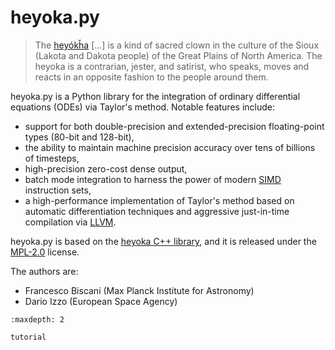 # heyoka.py

> The [heyókȟa](https://en.wikipedia.org/wiki/Heyoka) \[\...\] is a kind
> of sacred clown in the culture of the Sioux (Lakota and Dakota people)
> of the Great Plains of North America. The heyoka is a contrarian,
> jester, and satirist, who speaks, moves and reacts in an opposite
> fashion to the people around them.

heyoka.py is a Python library for the integration of ordinary differential
equations (ODEs) via Taylor's method. Notable features include:

- support for both double-precision and extended-precision
  floating-point types (80-bit and 128-bit),
- the ability to maintain machine precision accuracy over tens of
  billions of timesteps,
- high-precision zero-cost dense output,
- batch mode integration to harness the power of modern
  [SIMD](https://en.wikipedia.org/wiki/SIMD) instruction sets,
- a high-performance implementation of Taylor's method based on
  automatic differentiation techniques and aggressive just-in-time
  compilation via [LLVM](https://llvm.org/).

heyoka.py is based on the [heyoka C++ library](https://github.com/bluescarni/heyoka),
and it is released under the [MPL-2.0](https://www.mozilla.org/en-US/MPL/2.0/FAQ/) license.

The authors are:

- Francesco Biscani (Max Planck Institute for Astronomy)
- Dario Izzo (European Space Agency)

```{toctree}
:maxdepth: 2

tutorial
```
